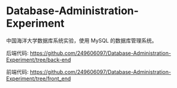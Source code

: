 # Database-Administration-Experiment

中国海洋大学数据库系统实验，使用 MySQL 的数据库管理系统。

后端代码: https://github.com/249606097/Database-Administration-Experiment/tree/back-end

前端代码: https://github.com/249606097/Database-Administration-Experiment/tree/front_end


